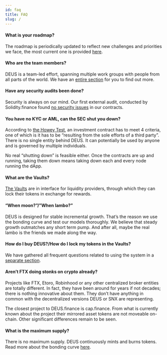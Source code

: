 ```yaml
---
id: faq
title: FAQ
slug: /
---
```

#### What is your roadmap?
The roadmap is periodically updated to reflect new challenges and priorities we face, the most current one is provided [here](roadmap.md).

#### Who are the team members?
DEUS is a team-led effort, spanning multiple work groups with people from all parts of the world. We have an [entire section](https://wiki.deus.finance/docs/dao) for you to find out more.

#### Have any security audits been done?
Security is always on our mind. Our first external audit, conducted by Solidity.finance found [no security issues](https://twitter.com/DeusDao/status/1329439248399921154) in our contracts. 

#### You have no KYC or AML, can the SEC shut you down?
According to [the Howey Test](https://medium.com/hackernoon/ethereum-security-sec-a145d638f5aa), an investment contract has to meet 4 criteria, one of which is it has to be “resulting from the sole efforts of a third party”. There is no single entity behind DEUS. It can potentially be used by anyone and is governed by multiple individuals. 

No real “shutting down” is feasible either. Once the contracts are up and running, taking them down means taking down each and every node running the dApp.

#### What are the Vaults?
[The Vaults](vaults.md) are in interface for liquidity providers, through which they can lock their tokens in exchange for rewards.

#### “When moon?”/”When lambo?”
DEUS is designed for stable incremental growth. That’s the reason we use the bonding curve and test our models thoroughly. We believe that steady growth outmatches any short term pump. And after all, maybe the real lambo is the friends we made along the way.

#### How do I buy DEUS?/How do I lock my tokens in the Vaults?
We have gathered all frequent questions related to using the system in a [separate section](troubleshooting.md).

#### Aren’t FTX doing stonks on crypto already?
Projects like FTX, Etoro, Robinhood or any other centralized broker entities are totally different. In fact, they have been around for years if not decades; there is nothing innovative about them. They don’t have anything in common with the decentralized versions DEUS or SNX are representing.

The closest project to DEUS.finance is cap.finance. From what is currently known about the project their mirrored asset tokens are not moveable on-chain. Other significant differences remain to be seen.

#### What is the maximum supply?
There is no maximum supply. DEUS continuously mints and burns tokens. Read more about the bonding curve [here](deus-token.md).
